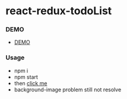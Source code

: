 # react-redux-todoList
### DEMO
  * [DEMO](https://deleav.github.io/react-redux-todoList/)

### Usage
  * npm i
  * npm start
  * then [click me](http://localhost:8080/)
  * background-image problem still not resolve
